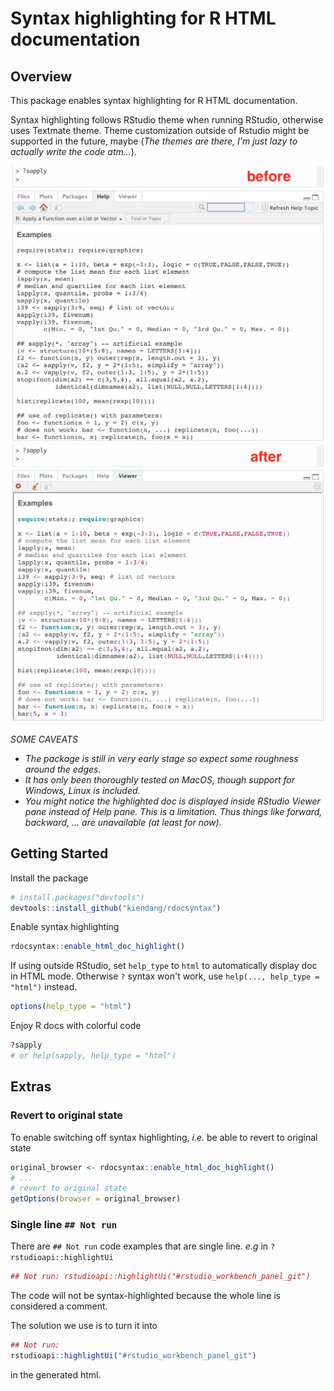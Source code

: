 # Syntax highlighting for R HTML documentation

Overview
--------

This package enables syntax highlighting for R HTML documentation.

Syntax highlighting follows RStudio theme when running RStudio, otherwise uses Textmate theme. Theme customization outside of Rstudio might be supported in the future, maybe (*The themes are there, I'm just lazy to actually write the code atm...*).

<img src="screenshots/before.png" alt="before" width=650px/><img src="screenshots/after.png" alt="after" width=650px/>
<!-- ![before](screenshots/before.png =50x) ![after](screenshots/after.png =50x) -->

*SOME CAVEATS*

  - *The package is still in very early stage so expect some roughness around the edges.*
  - *It has only been thoroughly tested on MacOS, though support for Windows, Linux is included.*
  - *You might notice the highlighted doc is displayed inside RStudio Viewer pane instead of Help pane. This is a limitation. Thus things like forward, backward, ... are unavailable (at least for now).*


Getting Started
---------------

Install the package

```r
# install.packages("devtools")
devtools::install_github("kiendang/rdocsyntax")
```


Enable syntax highlighting

```r
rdocsyntax::enable_html_doc_highlight()
```


If using outside RStudio, set `help_type` to `html` to automatically display doc in HTML mode. Otherwise `?` syntax won't work, use `help(..., help_type = "html")` instead.

```r
options(help_type = "html")
```


Enjoy R docs with colorful code

```r
?sapply
# or help(sapply, help_type = "html")
```


Extras
------

### Revert to original state

To enable switching off syntax highlighting, *i.e.* be able to revert to original state

```r
original_browser <- rdocsyntax::enable_html_doc_highlight()
# ...
# revert to original state
getOptions(browser = original_browser)
```

### Single line `## Not run`

There are `## Not run` code examples that are single line. *e.g* in `?rstudioapi::highlightUi`

```r
## Not run: rstudioapi::highlightUi("#rstudio_workbench_panel_git")
```

The code will not be syntax-highlighted because the whole line is considered a comment.

The solution we use is to turn it into

```r
## Not run:
rstudioapi::highlightUi("#rstudio_workbench_panel_git")
```

in the generated html.
